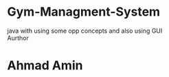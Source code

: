 # Gym-Managment-System
java with using some opp concepts and also using GUI<br>
Aurthor <h1>Ahmad Amin </h1>
